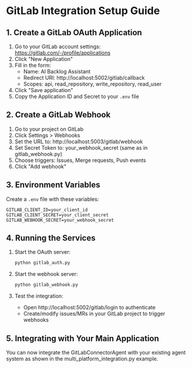 

# GitLab Integration Setup Guide

## 1. Create a GitLab OAuth Application

1. Go to your GitLab account settings: https://gitlab.com/-/profile/applications
2. Click "New Application"
3. Fill in the form:
   - Name: AI Backlog Assistant
   - Redirect URI: http://localhost:5002/gitlab/callback
   - Scopes: api, read_repository, write_repository, read_user
4. Click "Save application"
5. Copy the Application ID and Secret to your `.env` file

## 2. Create a GitLab Webhook

1. Go to your project on GitLab
2. Click Settings > Webhooks
3. Set the URL to: http://localhost:5003/gitlab/webhook
4. Set Secret Token to: your_webhook_secret (same as in gitlab_webhook.py)
5. Choose triggers: Issues, Merge requests, Push events
6. Click "Add webhook"

## 3. Environment Variables

Create a `.env` file with these variables:

```
GITLAB_CLIENT_ID=your_client_id
GITLAB_CLIENT_SECRET=your_client_secret
GITLAB_WEBHOOK_SECRET=your_webhook_secret
```

## 4. Running the Services

1. Start the OAuth server:
   ```bash
   python gitlab_auth.py
   ```

2. Start the webhook server:
   ```bash
   python gitlab_webhook.py
   ```

3. Test the integration:
   - Open http://localhost:5002/gitlab/login to authenticate
   - Create/modify issues/MRs in your GitLab project to trigger webhooks

## 5. Integrating with Your Main Application

You can now integrate the GitLabConnectorAgent with your existing agent system as shown in the multi_platform_integration.py example.

